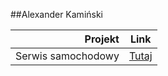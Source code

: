 ##Alexander Kamiński


| Projekt | Link |
|-----:|---------------|
| Serwis samochodowy | <a href="https://alexkaminskii.github.io/ProjektSerwisSamochodowy/">Tutaj</a>    |

